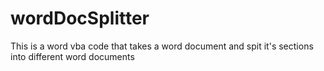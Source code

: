 # wordDocSplitter
This is a word vba code that takes a word document and spit it's sections into different word documents
